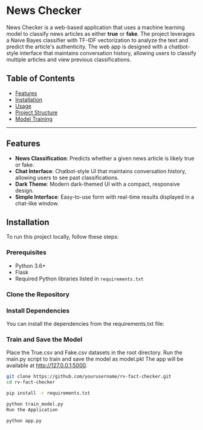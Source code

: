 # News Checker

News Checker is a web-based application that uses a machine learning model to classify news articles as either **true** or **fake**. The project leverages a Naive Bayes classifier with TF-IDF vectorization to analyze the text and predict the article's authenticity. The web app is designed with a chatbot-style interface that maintains conversation history, allowing users to classify multiple articles and view previous classifications.

## Table of Contents
- [Features](#features)
- [Installation](#installation)
- [Usage](#usage)
- [Project Structure](#project-structure)
- [Model Training](#model-training)

---

## Features

- **News Classification**: Predicts whether a given news article is likely true or fake.
- **Chat Interface**: Chatbot-style UI that maintains conversation history, allowing users to see past classifications.
- **Dark Theme**: Modern dark-themed UI with a compact, responsive design.
- **Simple Interface**: Easy-to-use form with real-time results displayed in a chat-like window.

## Installation

To run this project locally, follow these steps:

### Prerequisites

- Python 3.6+
- Flask
- Required Python libraries listed in `requirements.txt`

### Clone the Repository
### Install Dependencies
You can install the dependencies from the requirements.txt file:
### Train and Save the Model
Place the True.csv and Fake.csv datasets in the root directory.
Run the main.py script to train and save the model as model.pkl
The app will be available at http://127.0.0.1:5000.

```bash
git clone https://github.com/yourusername/rv-fact-checker.git
cd rv-fact-checker

pip install -r requirements.txt

python train_model.py
Run the Application

python app.py
